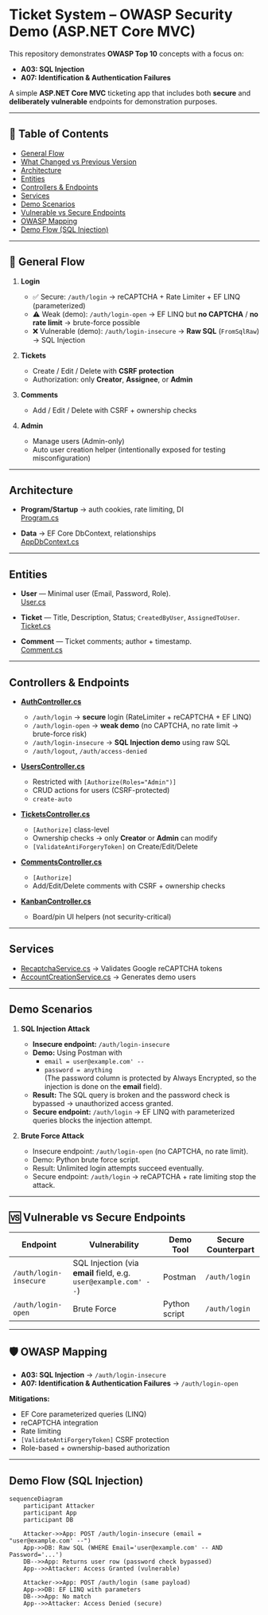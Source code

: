 # Ticket System – OWASP Security Demo (ASP.NET Core MVC)

This repository demonstrates **OWASP Top 10** concepts with a focus on:

- **A03: SQL Injection**
- **A07: Identification & Authentication Failures**

A simple **ASP.NET Core MVC** ticketing app that includes both **secure** and **deliberately vulnerable** endpoints for demonstration purposes.

---

## 📑 Table of Contents

- [General Flow](#general-flow)
- [What Changed vs Previous Version](#what-changed-vs-previous-version)
- [Architecture](#architecture)
- [Entities](#entities)
- [Controllers & Endpoints](#controllers--endpoints)
- [Services](#services)
- [Demo Scenarios](#demo-scenarios)
- [Vulnerable vs Secure Endpoints](#vulnerable-vs-secure-endpoints)
- [OWASP Mapping](#owasp-mapping)
- [Demo Flow (SQL Injection)](#demo-flow-sql-injection)



---

## 🔄 General Flow

1. **Login**
   - ✅ Secure: `/auth/login` → reCAPTCHA + Rate Limiter + EF LINQ (parameterized)
   - ⚠️ Weak (demo): `/auth/login-open` → EF LINQ but **no CAPTCHA** / **no rate limit** → brute-force possible
   - ❌ Vulnerable (demo): `/auth/login-insecure` → **Raw SQL** (`FromSqlRaw`) → SQL Injection

2. **Tickets**
   - Create / Edit / Delete with **CSRF protection**
   - Authorization: only **Creator**, **Assignee**, or **Admin**

3. **Comments**
   - Add / Edit / Delete with CSRF + ownership checks

4. **Admin**
   - Manage users (Admin-only)
   - Auto user creation helper (intentionally exposed for testing misconfiguration)

---

## Architecture

- **Program/Startup** → auth cookies, rate limiting, DI  
  [Program.cs](https://github.com/AhmetAkyil/TicketingApp/blob/main/TicketingSystem/TicketSystem/Program.cs)

- **Data** → EF Core DbContext, relationships  
  [AppDbContext.cs](https://github.com/AhmetAkyil/TicketingApp/blob/main/TicketingSystem/TicketSystem/Data/AppDbContext.cs)

---

## Entities

- **User** — Minimal user (Email, Password, Role).  
  [User.cs](https://github.com/AhmetAkyil/TicketingApp/blob/main/TicketingSystem/TicketSystem/Models/User.cs)

- **Ticket** — Title, Description, Status; `CreatedByUser`, `AssignedToUser`.  
  [Ticket.cs](https://github.com/AhmetAkyil/TicketingApp/blob/main/TicketingSystem/TicketSystem/Models/Ticket.cs)

- **Comment** — Ticket comments; author + timestamp.  
  [Comment.cs](https://github.com/AhmetAkyil/TicketingApp/blob/main/TicketingSystem/TicketSystem/Models/Comment.cs)

---

## Controllers & Endpoints

- **[AuthController.cs](https://github.com/AhmetAkyil/TicketingApp/blob/main/TicketingSystem/TicketSystem/Controllers/AuthController.cs)**
  - `/auth/login` → **secure** login (RateLimiter + reCAPTCHA + EF LINQ)  
  - `/auth/login-open` → **weak demo** (no CAPTCHA, no rate limit → brute-force risk)  
  - `/auth/login-insecure` → **SQL Injection demo** using raw SQL 
  - `/auth/logout`, `/auth/access-denied`

- **[UsersController.cs](https://github.com/AhmetAkyil/TicketingApp/blob/main/TicketingSystem/TicketSystem/Controllers/UsersController.cs)**
  - Restricted with `[Authorize(Roles="Admin")]`  
  - CRUD actions for users (CSRF-protected)  
  - `create-auto` 

- **[TicketsController.cs](https://github.com/AhmetAkyil/TicketingApp/blob/main/TicketingSystem/TicketSystem/Controllers/TicketsController.cs)**
  - `[Authorize]` class-level  
  - Ownership checks → only **Creator** or **Admin** can modify  
  - `[ValidateAntiForgeryToken]` on Create/Edit/Delete  

- **[CommentsController.cs](https://github.com/AhmetAkyil/TicketingApp/blob/main/TicketingSystem/TicketSystem/Controllers/CommentsController.cs)**
  - `[Authorize]`  
  - Add/Edit/Delete comments with CSRF + ownership checks  

- **[KanbanController.cs](https://github.com/AhmetAkyil/TicketingApp/blob/main/TicketingSystem/TicketSystem/Controllers/KanbanController.cs)**
  - Board/pin UI helpers (not security-critical)  

---

## Services

- [RecaptchaService.cs](https://github.com/AhmetAkyil/TicketingApp/blob/main/TicketingSystem/TicketSystem/Services/RecaptchaService.cs) → Validates Google reCAPTCHA tokens  
- [AccountCreationService.cs](https://github.com/AhmetAkyil/TicketingApp/blob/main/TicketingSystem/TicketSystem/Services/AccountCreationService.cs) → Generates demo users  

---

## Demo Scenarios

1. **SQL Injection Attack**  
   - **Insecure endpoint:** `/auth/login-insecure`  
   - **Demo:** Using Postman with  
     - `email = user@example.com' --`  
     - `password = anything`  
     (The password column is protected by Always Encrypted, so the injection is done on the **email** field).  
   - **Result:** The SQL query is broken and the password check is bypassed → unauthorized access granted.  
   - **Secure endpoint:** `/auth/login` → EF LINQ with parameterized queries blocks the injection attempt.


2. **Brute Force Attack**  
   - Insecure endpoint: `/auth/login-open` (no CAPTCHA, no rate limit).  
   - Demo: Python brute force script.  
   - Result: Unlimited login attempts succeed eventually.  
   - Secure endpoint: `/auth/login` → reCAPTCHA + rate limiting stop the attack.  

---

## 🆚 Vulnerable vs Secure Endpoints

| Endpoint               | Vulnerability     | Demo Tool           | Secure Counterpart |
|------------------------|------------------|---------------------|--------------------|
| `/auth/login-insecure` | SQL Injection (via **email** field, e.g. `user@example.com' --`) | Postman | `/auth/login` |
| `/auth/login-open`     | Brute Force      | Python script       | `/auth/login` |


---

## 🛡 OWASP Mapping

- **A03: SQL Injection** → `/auth/login-insecure`  
- **A07: Identification & Authentication Failures** → `/auth/login-open`  

**Mitigations:**  
- EF Core parameterized queries (LINQ)  
- reCAPTCHA integration  
- Rate limiting  
- `[ValidateAntiForgeryToken]` CSRF protection  
- Role-based + ownership-based authorization  

---

## Demo Flow (SQL Injection)

```mermaid
sequenceDiagram
    participant Attacker
    participant App
    participant DB

    Attacker->>App: POST /auth/login-insecure (email = "user@example.com' --")
    App->>DB: Raw SQL (WHERE Email='user@example.com' -- AND Password='...')
    DB-->>App: Returns user row (password check bypassed)
    App-->>Attacker: Access Granted (vulnerable)

    Attacker->>App: POST /auth/login (same payload)
    App->>DB: EF LINQ with parameters
    DB-->>App: No match
    App-->>Attacker: Access Denied (secure)
